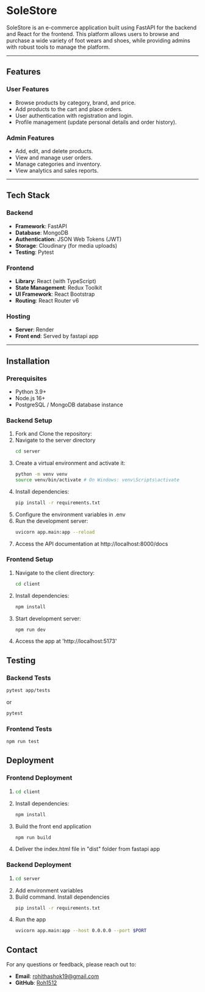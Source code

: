 # SoleStore

SoleStore is an e-commerce application built using FastAPI for the backend and React for the frontend. This platform allows users to browse and purchase a wide variety of foot wears and shoes, while providing admins with robust tools to manage the platform.

---

## Features

### **User Features**

- Browse products by category, brand, and price.
- Add products to the cart and place orders.
- User authentication with registration and login.
- Profile management (update personal details and order history).

### **Admin Features**

- Add, edit, and delete products.
- View and manage user orders.
- Manage categories and inventory.
- View analytics and sales reports.

---

## Tech Stack

### **Backend**

- **Framework**: FastAPI
- **Database**: MongoDB
- **Authentication**: JSON Web Tokens (JWT)
- **Storage**: Cloudinary (for media uploads)
- **Testing**: Pytest

### **Frontend**

- **Library**: React (with TypeScript)
- **State Management**: Redux Toolkit
- **UI Framework**: React Bootstrap
- **Routing**: React Router v6

### **Hosting**

- **Server**: Render
- **Front end**: Served by fastapi app

---

## Installation

### Prerequisites

- Python 3.9+
- Node.js 16+
- PostgreSQL / MongoDB database instance

### Backend Setup

1. Fork and Clone the repository:
2. Navigate to the server directory
   ```bash
   cd server
   ```
3. Create a virtual environment and activate it:
   ```bash
   python -m venv venv
   source venv/bin/activate # On Windows: venv\Scripts\activate
   ```
4. Install dependencies:
   ```bash
   pip install -r requirements.txt
   ```
5. Configure the environment variables in .env
6. Run the development server:
   ```bash
   uvicorn app.main:app --reload
   ```
7. Access the API documentation at http://localhost:8000/docs

### Frontend Setup

1. Navigate to the client directory:
   ```bash
   cd client
   ```
2. Install dependencies:
   ```bash
   npm install
   ```
3. Start development server:
   ```bash
   npm run dev
   ```
4. Access the app at 'http://localhost:5173'

## Testing

### Backend Tests

```bash
pytest app/tests
```

or

```bash
pytest
```

### Frontend Tests

```bash
npm run test
```

## Deployment

### Frontend Deployment

1. ```bash
   cd client
   ```

2. Install dependencies:

   ```bash
   npm install
   ```

3. Build the front end application
   ```bash
   npm run build
   ```
4. Deliver the index.html file in "dist" folder from fastapi app

### Backend Deployment

1. ```bash
   cd server
   ```
2. Add environment variables
3. Build command. Install dependencies
   ```bash
   pip install -r requirements.txt
   ```
4. Run the app
   ```bash
   uvicorn app.main:app --host 0.0.0.0 --port $PORT
   ```

## Contact

For any questions or feedback, please reach out to:

- **Email**: rohithashok19@gmail.com
- **GitHub**: [Roh1512](https://github.com/roh1512)

